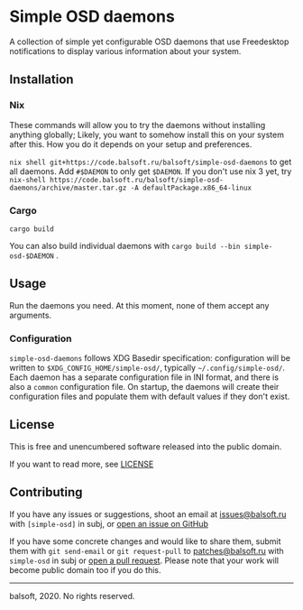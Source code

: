 # Simple OSD daemons

A collection of simple yet configurable OSD daemons that use Freedesktop notifications to display various information about your system.

## Installation

### Nix

These commands will allow you to try the daemons without installing anything globally; Likely, you want to somehow install this on your system after this. How you do it depends on your setup and preferences.

`nix shell git+https://code.balsoft.ru/balsoft/simple-osd-daemons` to get all daemons. Add `#$DAEMON` to only get `$DAEMON`. If you don't use nix 3 yet, try `nix-shell https://code.balsoft.ru/balsoft/simple-osd-daemons/archive/master.tar.gz -A defaultPackage.x86_64-linux`

### Cargo

`cargo build`

You can also build individual daemons with `cargo build --bin simple-osd-$DAEMON` .

## Usage

Run the daemons you need. At this moment, none of them accept any arguments.

### Configuration

`simple-osd-daemons` follows XDG Basedir specification: configuration will be written to `$XDG_CONFIG_HOME/simple-osd/`, typically `~/.config/simple-osd/`. Each daemon has a separate configuration file in INI format, and there is also a `common` configuration file. On startup, the daemons will create their configuration files and populate them with default values if they don't exist.

## License

This is free and unencumbered software released into the public domain.

If you want to read more, see [LICENSE](./LICENSE)

## Contributing

If you have any issues or suggestions, shoot an email at <issues@balsoft.ru> with `[simple-osd]` in subj, or [open an issue on GitHub](https://github.com/balsoft/simple-osd-daemons/issues/new)

If you have some concrete changes and would like to share them, submit them with `git send-email` or `git request-pull` to <patches@balsoft.ru> with `simple-osd` in subj or [open a pull request](https://github.com/balsoft/simple-osd-daemons/pulls). Please note that your work will become public domain too if you do this.

***

balsoft, 2020. No rights reserved.
